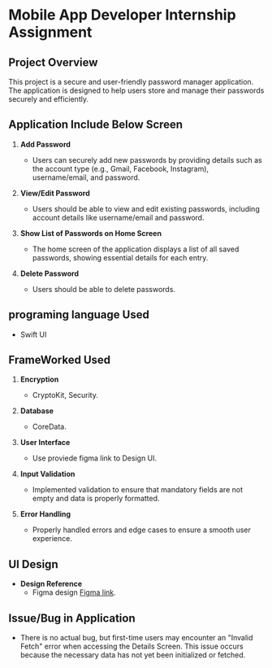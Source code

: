 
# Mobile App Developer Internship Assignment

## Project Overview

This project is a secure and user-friendly password manager application. The application is designed to help users store and manage their passwords securely and efficiently.

## Application Include Below Screen

1. **Add Password**
   - Users can securely add new passwords by providing details such as the account type (e.g., Gmail, Facebook, Instagram), username/email, and password.

2. **View/Edit Password**
   - Users should be able to view and edit existing passwords, including account details like username/email and password.

3. **Show List of Passwords on Home Screen**
   - The home screen of the application displays a list of all saved passwords, showing essential details for each entry.

4. **Delete Password**
   - Users should be able to delete passwords.

## programing language Used
   - Swift UI

## FrameWorked Used

1. **Encryption**
   - CryptoKit, Security.

2. **Database**
   -  CoreData.

3. **User Interface**
   - Use proviede figma link to Design UI.

4. **Input Validation**
   - Implemented validation to ensure that mandatory fields are not empty and data is properly formatted.

5. **Error Handling**
   - Properly handled errors and edge cases to ensure a smooth user experience.


## UI Design

- **Design Reference**
  -  Figma design [Figma link](https://www.figma.com/design/VYkl4ghM04eeaDcTpGo5hh/Password-Manager-App---Mobile-Team-Interview?node-id=0-1&t=qaEembaJuw1tn4EO-0).
 
## Issue/Bug in Application

- There is no actual bug, but first-time users may encounter an "Invalid Fetch" error when accessing the Details Screen. This issue occurs because the necessary data has not yet been initialized or fetched.


